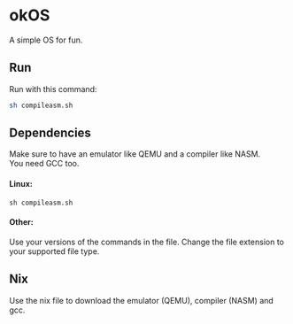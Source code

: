 # okOS
A simple OS for fun.
## Run
Run with this command:
```sh
sh compileasm.sh
```
## Dependencies
Make sure to have an emulator like QEMU and a compiler like NASM.\
You need GCC too.
#### Linux:
`sh compileasm.sh`
#### Other:
Use your versions of the commands in the file. Change the file extension to your supported file type.
## Nix
Use the nix file to download the emulator (QEMU), compiler (NASM) and gcc.